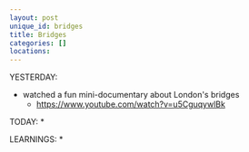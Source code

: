 ```yaml
---
layout: post
unique_id: bridges
title: Bridges
categories: []
locations: 
---
```


YESTERDAY:
* watched a fun mini-documentary about London's bridges
  * https://www.youtube.com/watch?v=u5CguqywlBk

TODAY:
* 

LEARNINGS:
* 
